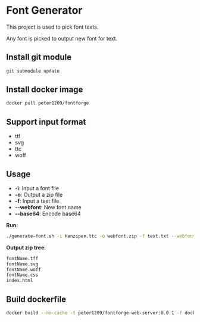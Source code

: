 Font Generator
===================

This project is used to pick font texts.

Any font is picked to output new font for text.

## Install git module

```sh
git submodule update
```

## Install docker image

```sh
docker pull peter1209/fontforge
```

## Support input format

* ttf
* svg
* ttc
* woff

## Usage

* **-i**: Input a font file
* **-o**: Output a zip file
* **-f**: Input a text file
* **--webfont**: New font name
* **--base64**: Encode base64

**Run:**

```sh
./generate-font.sh -i Hanzipen.ttc -o webfont.zip -f text.txt --webfont fontName
```


**Output zip tree:**

```sh
fontName.tff
fontName.svg
fontName.woff
fontName.css
index.html
```

## Build dockerfile

```sh
docker build --no-cache -t peter1209/fontforge-web-server:0.0.1 -f dockerfile/Dockerfile .
```

